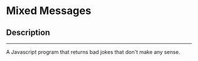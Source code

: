 Mixed Messages
==============
## Description
_______________

A Javascript program that returns bad jokes that don't make any sense.
